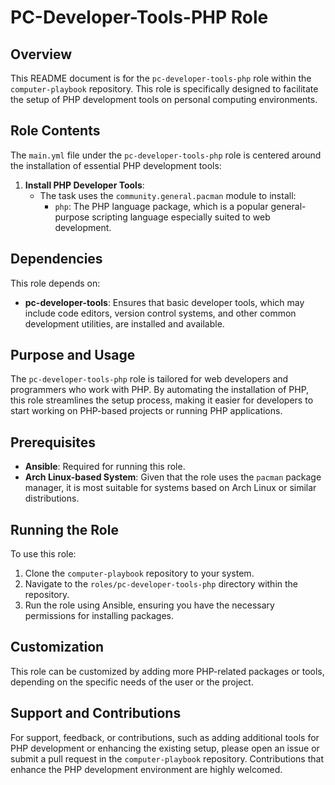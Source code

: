 # PC-Developer-Tools-PHP Role

## Overview
This README document is for the `pc-developer-tools-php` role within the `computer-playbook` repository. This role is specifically designed to facilitate the setup of PHP development tools on personal computing environments.

## Role Contents
The `main.yml` file under the `pc-developer-tools-php` role is centered around the installation of essential PHP development tools:

1. **Install PHP Developer Tools**:
   - The task uses the `community.general.pacman` module to install:
     - `php`: The PHP language package, which is a popular general-purpose scripting language especially suited to web development.

## Dependencies
This role depends on:
- **pc-developer-tools**: Ensures that basic developer tools, which may include code editors, version control systems, and other common development utilities, are installed and available.

## Purpose and Usage
The `pc-developer-tools-php` role is tailored for web developers and programmers who work with PHP. By automating the installation of PHP, this role streamlines the setup process, making it easier for developers to start working on PHP-based projects or running PHP applications.

## Prerequisites
- **Ansible**: Required for running this role.
- **Arch Linux-based System**: Given that the role uses the `pacman` package manager, it is most suitable for systems based on Arch Linux or similar distributions.

## Running the Role
To use this role:
1. Clone the `computer-playbook` repository to your system.
2. Navigate to the `roles/pc-developer-tools-php` directory within the repository.
3. Run the role using Ansible, ensuring you have the necessary permissions for installing packages.

## Customization
This role can be customized by adding more PHP-related packages or tools, depending on the specific needs of the user or the project.

## Support and Contributions
For support, feedback, or contributions, such as adding additional tools for PHP development or enhancing the existing setup, please open an issue or submit a pull request in the `computer-playbook` repository. Contributions that enhance the PHP development environment are highly welcomed.